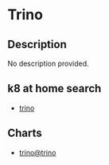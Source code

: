 # Trino

## Description

No description provided.

## k8 at home search

- [trino](https://nanne.dev/k8s-at-home-search/#/trino)

## Charts

- [trino@trino](https://trinodb.github.io/charts/)
